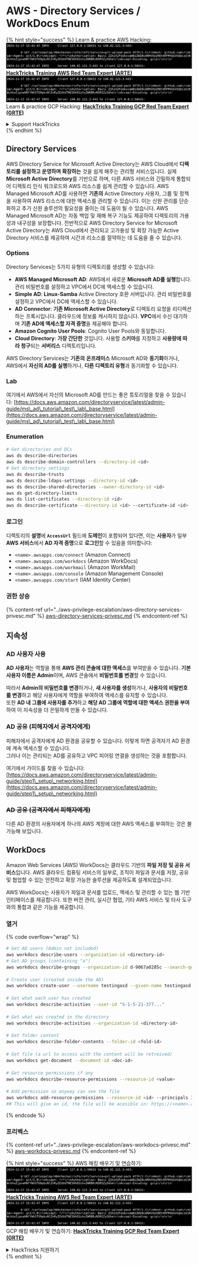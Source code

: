 # AWS - Directory Services / WorkDocs Enum

{% hint style="success" %}
Learn & practice AWS Hacking:<img src="../../../.gitbook/assets/image (1).png" alt="" data-size="line">[**HackTricks Training AWS Red Team Expert (ARTE)**](https://training.hacktricks.xyz/courses/arte)<img src="../../../.gitbook/assets/image (1).png" alt="" data-size="line">\
Learn & practice GCP Hacking: <img src="../../../.gitbook/assets/image (2).png" alt="" data-size="line">[**HackTricks Training GCP Red Team Expert (GRTE)**<img src="../../../.gitbook/assets/image (2).png" alt="" data-size="line">](https://training.hacktricks.xyz/courses/grte)

<details>

<summary>Support HackTricks</summary>

* Check the [**subscription plans**](https://github.com/sponsors/carlospolop)!
* **Join the** 💬 [**Discord group**](https://discord.gg/hRep4RUj7f) or the [**telegram group**](https://t.me/peass) or **follow** us on **Twitter** 🐦 [**@hacktricks\_live**](https://twitter.com/hacktricks\_live)**.**
* **Share hacking tricks by submitting PRs to the** [**HackTricks**](https://github.com/carlospolop/hacktricks) and [**HackTricks Cloud**](https://github.com/carlospolop/hacktricks-cloud) github repos.

</details>
{% endhint %}

## Directory Services

AWS Directory Service for Microsoft Active Directory는 AWS Cloud에서 **디렉토리를 설정하고 운영하며 확장하는** 것을 쉽게 해주는 관리형 서비스입니다. 실제 **Microsoft Active Directory**를 기반으로 하며, 다른 AWS 서비스와 긴밀하게 통합되어 디렉토리 인식 워크로드와 AWS 리소스를 쉽게 관리할 수 있습니다. AWS Managed Microsoft AD를 사용하면 **기존의** Active Directory 사용자, 그룹 및 정책을 사용하여 AWS 리소스에 대한 액세스를 관리할 수 있습니다. 이는 신원 관리를 단순화하고 추가 신원 솔루션의 필요성을 줄이는 데 도움이 될 수 있습니다. AWS Managed Microsoft AD는 자동 백업 및 재해 복구 기능도 제공하여 디렉토리의 가용성과 내구성을 보장합니다. 전반적으로 AWS Directory Service for Microsoft Active Directory는 AWS Cloud에서 관리되고 고가용성 및 확장 가능한 Active Directory 서비스를 제공하여 시간과 리소스를 절약하는 데 도움을 줄 수 있습니다.

### Options

Directory Services는 5가지 유형의 디렉토리를 생성할 수 있습니다:

* **AWS Managed Microsoft AD**: AWS에서 새로운 **Microsoft AD를 실행**합니다. 관리 비밀번호를 설정하고 VPC에서 DC에 액세스할 수 있습니다.
* **Simple AD**: **Linux-Samba** Active Directory 호환 서버입니다. 관리 비밀번호를 설정하고 VPC에서 DC에 액세스할 수 있습니다.
* **AD Connector**: **기존 Microsoft Active Directory**로 디렉토리 요청을 리디렉션하는 프록시입니다. 클라우드에 정보를 캐시하지 않습니다. **VPC**에서 수신 대기하며 **기존 AD에 액세스할 자격 증명**을 제공해야 합니다.
* **Amazon Cognito User Pools**: Cognito User Pools와 동일합니다.
* **Cloud Directory**: **가장 간단한** 것입니다. 사용할 **스키마**를 지정하고 **사용량에 따라 청구**되는 **서버리스** 디렉토리입니다.

AWS Directory Services는 **기존의** **온프레미스** Microsoft AD와 **동기화**하거나, AWS에서 **자신의 AD를 실행**하거나, **다른 디렉토리 유형**과 동기화할 수 있습니다.

### Lab

여기에서 AWS에서 자신의 Microsoft AD를 만드는 좋은 튜토리얼을 찾을 수 있습니다: [https://docs.aws.amazon.com/directoryservice/latest/admin-guide/ms\_ad\_tutorial\_test\_lab\_base.html](https://docs.aws.amazon.com/directoryservice/latest/admin-guide/ms\_ad\_tutorial\_test\_lab\_base.html)

### Enumeration
```bash
# Get directories and DCs
aws ds describe-directories
aws ds describe-domain-controllers --directory-id <id>
# Get directory settings
aws ds describe-trusts
aws ds describe-ldaps-settings --directory-id <id>
aws ds describe-shared-directories --owner-directory-id <id>
aws ds get-directory-limits
aws ds list-certificates --directory-id <id>
aws ds describe-certificate --directory-id <id> --certificate-id <id>
```
### 로그인

디렉토리의 **설명**에 **`AccessUrl`** 필드에 **도메인**이 포함되어 있다면, 이는 **사용자**가 일부 **AWS 서비스**에서 **AD 자격 증명**으로 **로그인**할 수 있음을 의미합니다:

* `<name>.awsapps.com/connect` (Amazon Connect)
* `<name>.awsapps.com/workdocs` (Amazon WorkDocs)
* `<name>.awsapps.com/workmail` (Amazon WorkMail)
* `<name>.awsapps.com/console` (Amazon Management Console)
* `<name>.awsapps.com/start` (IAM Identity Center)

### 권한 상승

{% content-ref url="../aws-privilege-escalation/aws-directory-services-privesc.md" %}
[aws-directory-services-privesc.md](../aws-privilege-escalation/aws-directory-services-privesc.md)
{% endcontent-ref %}

## 지속성

### AD 사용자 사용

**AD 사용자**는 역할을 통해 **AWS 관리 콘솔에 대한 액세스**를 부여받을 수 있습니다. **기본 사용자 이름은 Admin**이며, AWS 콘솔에서 **비밀번호를 변경**할 수 있습니다.

따라서 **Admin의 비밀번호를 변경**하거나, **새 사용자를 생성**하거나, **사용자의 비밀번호를 변경**하고 해당 사용자에게 역할을 부여하여 액세스를 유지할 수 있습니다.\
또한 **AD 내 그룹에 사용자를 추가**하고 **해당 AD 그룹에 역할에 대한 액세스 권한을 부여**하여 이 지속성을 더 은밀하게 만들 수 있습니다.

### AD 공유 (피해자에서 공격자에게)

피해자에서 공격자에게 AD 환경을 공유할 수 있습니다. 이렇게 하면 공격자가 AD 환경에 계속 액세스할 수 있습니다.\
그러나 이는 관리되는 AD를 공유하고 VPC 피어링 연결을 생성하는 것을 포함합니다.

여기에서 가이드를 찾을 수 있습니다: [https://docs.aws.amazon.com/directoryservice/latest/admin-guide/step1\_setup\_networking.html](https://docs.aws.amazon.com/directoryservice/latest/admin-guide/step1\_setup\_networking.html)

### ~~AD 공유 (공격자에서 피해자에게)~~

다른 AD 환경의 사용자에게 하나의 AWS 계정에 대한 AWS 액세스를 부여하는 것은 불가능해 보입니다.

## WorkDocs

Amazon Web Services (AWS) WorkDocs는 클라우드 기반의 **파일 저장 및 공유 서비스**입니다. AWS 클라우드 컴퓨팅 서비스의 일부로, 조직이 파일과 문서를 저장, 공유 및 협업할 수 있는 안전하고 확장 가능한 솔루션을 제공하도록 설계되었습니다.

AWS WorkDocs는 사용자가 파일과 문서를 업로드, 액세스 및 관리할 수 있는 웹 기반 인터페이스를 제공합니다. 또한 버전 관리, 실시간 협업, 기타 AWS 서비스 및 타사 도구와의 통합과 같은 기능을 제공합니다.

### 열거

{% code overflow="wrap" %}
```bash
# Get AD users (Admin not included)
aws workdocs describe-users --organization-id <directory-id>
# Get AD groups (containing "a")
aws workdocs describe-groups --organization-id d-9067a0285c --search-query a

# Create user (created inside the AD)
aws workdocs create-user --username testingasd --given-name testingasd --surname testingasd --password <password> --email-address name@directory.domain --organization-id <directory-id>

# Get what each user has created
aws workdocs describe-activities --user-id "S-1-5-21-377..."

# Get what was created in the directory
aws workdocs describe-activities --organization-id <directory-id>

# Get folder content
aws workdocs describe-folder-contents --folder-id <fold-id>

# Get file (a url to access with the content will be retreived)
aws workdocs get-document --document-id <doc-id>

# Get resource permissions if any
aws workdocs describe-resource-permissions --resource-id <value>

# Add permission so anyway can see the file
aws workdocs add-resource-permissions --resource-id <id> --principals Id=anonymous,Type=ANONYMOUS,Role=VIEWER
## This will give an id, the file will be acesible in: https://<name>.awsapps.com/workdocs/index.html#/share/document/<id>
```
{% endcode %}

### 프리벡스

{% content-ref url="../aws-privilege-escalation/aws-workdocs-privesc.md" %}
[aws-workdocs-privesc.md](../aws-privilege-escalation/aws-workdocs-privesc.md)
{% endcontent-ref %}

{% hint style="success" %}
AWS 해킹 배우기 및 연습하기:<img src="../../../.gitbook/assets/image (1).png" alt="" data-size="line">[**HackTricks Training AWS Red Team Expert (ARTE)**](https://training.hacktricks.xyz/courses/arte)<img src="../../../.gitbook/assets/image (1).png" alt="" data-size="line">\
GCP 해킹 배우기 및 연습하기: <img src="../../../.gitbook/assets/image (2).png" alt="" data-size="line">[**HackTricks Training GCP Red Team Expert (GRTE)**<img src="../../../.gitbook/assets/image (2).png" alt="" data-size="line">](https://training.hacktricks.xyz/courses/grte)

<details>

<summary>HackTricks 지원하기</summary>

* [**구독 계획**](https://github.com/sponsors/carlospolop) 확인하기!
* **💬 [**Discord 그룹**](https://discord.gg/hRep4RUj7f) 또는 [**텔레그램 그룹**](https://t.me/peass)에 참여하거나 **Twitter** 🐦 [**@hacktricks\_live**](https://twitter.com/hacktricks\_live)**를 팔로우하세요.**
* **[**HackTricks**](https://github.com/carlospolop/hacktricks) 및 [**HackTricks Cloud**](https://github.com/carlospolop/hacktricks-cloud) 깃허브 리포지토리에 PR을 제출하여 해킹 팁을 공유하세요.**

</details>
{% endhint %}
